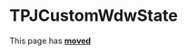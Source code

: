 # TPJCustomWdwState #

This page has [**moved**](https://lib-docs.delphidabbler.com/WdwState/5/API/TPJCustomWdwState)